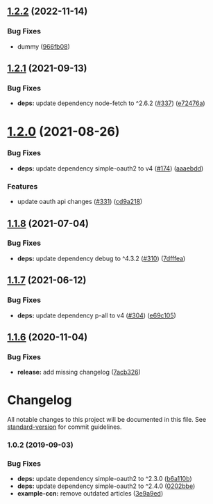 ## [1.2.2](https://github.com/SocialGouv/dila-api-client/compare/v1.2.1...v1.2.2) (2022-11-14)


### Bug Fixes

* dummy ([966fb08](https://github.com/SocialGouv/dila-api-client/commit/966fb08ab56888ab059e954dc1a2f18eefb8720f))

## [1.2.1](https://github.com/SocialGouv/dila-api-client/compare/v1.2.0...v1.2.1) (2021-09-13)


### Bug Fixes

* **deps:** update dependency node-fetch to ^2.6.2 ([#337](https://github.com/SocialGouv/dila-api-client/issues/337)) ([e72476a](https://github.com/SocialGouv/dila-api-client/commit/e72476a26e016a3ca2e83e414a84e91a8c3c3fe0))

# [1.2.0](https://github.com/SocialGouv/dila-api-client/compare/v1.1.8...v1.2.0) (2021-08-26)


### Bug Fixes

* **deps:** update dependency simple-oauth2 to v4 ([#174](https://github.com/SocialGouv/dila-api-client/issues/174)) ([aaaebdd](https://github.com/SocialGouv/dila-api-client/commit/aaaebdd7496cc04812018787fc245c34f3dda98d))


### Features

* update oauth api changes ([#331](https://github.com/SocialGouv/dila-api-client/issues/331)) ([cd9a218](https://github.com/SocialGouv/dila-api-client/commit/cd9a2186b8afb680404a84d2ccd77cc16173c3cd))

## [1.1.8](https://github.com/SocialGouv/dila-api-client/compare/v1.1.7...v1.1.8) (2021-07-04)


### Bug Fixes

* **deps:** update dependency debug to ^4.3.2 ([#310](https://github.com/SocialGouv/dila-api-client/issues/310)) ([7dfffea](https://github.com/SocialGouv/dila-api-client/commit/7dfffea90819191baa0601fe404dccc45bf79369))

## [1.1.7](https://github.com/SocialGouv/dila-api-client/compare/v1.1.6...v1.1.7) (2021-06-12)


### Bug Fixes

* **deps:** update dependency p-all to v4 ([#304](https://github.com/SocialGouv/dila-api-client/issues/304)) ([e69c105](https://github.com/SocialGouv/dila-api-client/commit/e69c10571ea727f6fe7a2c73e6e6fc16f51eb376))

## [1.1.6](https://github.com/SocialGouv/dila-api-client/compare/v1.1.5...v1.1.6) (2020-11-04)


### Bug Fixes

* **release:** add missing changelog ([7acb326](https://github.com/SocialGouv/dila-api-client/commit/7acb3264646f6dd849a2c1194fd3310ad79e3c62))

# Changelog

All notable changes to this project will be documented in this file. See [standard-version](https://github.com/conventional-changelog/standard-version) for commit guidelines.

### 1.0.2 (2019-09-03)


### Bug Fixes

* **deps:** update dependency simple-oauth2 to ^2.3.0 ([b6a110b](https://github.com/SocialGouv/dila-api-client/commit/b6a110b))
* **deps:** update dependency simple-oauth2 to ^2.4.0 ([0202bbe](https://github.com/SocialGouv/dila-api-client/commit/0202bbe))
* **example-ccn:** remove outdated articles ([3e9a9ed](https://github.com/SocialGouv/dila-api-client/commit/3e9a9ed))

